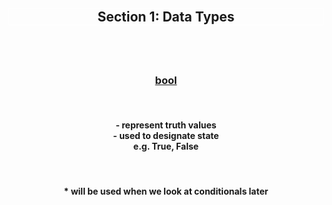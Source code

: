 <div align='center'>
<h2 style='border: solid white 1px;'>Section 1: Data Types<h2>

<br>
<h3 style='text-decoration: underline;'>bool</h3>
<br>

<h4>
- represent truth values
<br>
- used to designate state
<br>
e.g. True, False
<br>
</h4>

<br>
<h4>
* will be used when we look at conditionals later
</h4>
<br>

</div>